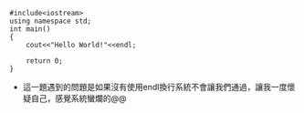 
```Cpp=
#include<iostream>
using namespace std;
int main()
{
    cout<<"Hello World!"<<endl;
    
    return 0;
}
```
+ 這一題遇到的問題是如果沒有使用endl換行系統不會讓我們通過，讓我一度懷疑自己，感覺系統蠻爛的@@
